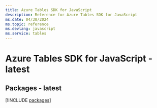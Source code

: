 ```yaml
---
title: Azure Tables SDK for JavaScript
description: Reference for Azure Tables SDK for JavaScript
ms.date: 04/30/2024
ms.topic: reference
ms.devlang: javascript
ms.service: tables
---
```

# Azure Tables SDK for JavaScript - latest
## Packages - latest
[!INCLUDE [packages](tables-index.md)]
